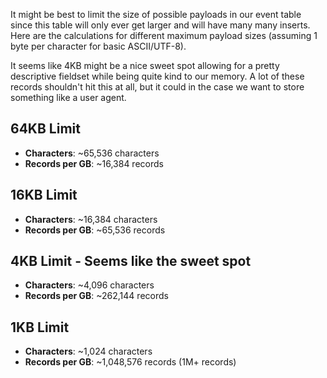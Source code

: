 It might be best to limit the size of possible payloads in our event table since this table will only ever get larger and will have many many inserts.
Here are the calculations for different maximum payload sizes (assuming 1 byte per character for basic ASCII/UTF-8).

It seems like 4KB might be a nice sweet spot allowing for a pretty descriptive fieldset while being quite kind to our memory. A lot of these records shouldn't hit this at all, but it could in the case we want to store something like a user agent.

## 64KB Limit
- **Characters**: ~65,536 characters 
- **Records per GB**: ~16,384 records

## 16KB Limit
- **Characters**: ~16,384 characters
- **Records per GB**: ~65,536 records

## 4KB Limit - Seems like the sweet spot
- **Characters**: ~4,096 characters
- **Records per GB**: ~262,144 records

## 1KB Limit
- **Characters**: ~1,024 characters
- **Records per GB**: ~1,048,576 records (1M+ records)